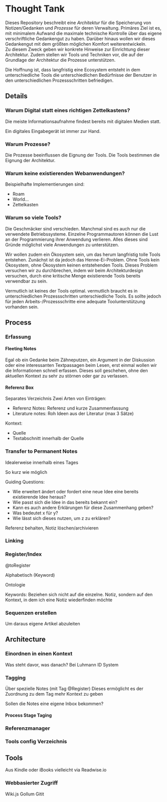 # Thought Tank

Dieses Repository beschreibt eine _Architektur_ für die Speicherung von Notizen/Gedanken und _Prozesse_ für deren Verwaltung.
Primäres Ziel ist es, mit minimalem Aufwand die maximale technische Kontrolle über das eigene verschriftliche Gedankengut zu haben.
Darüber hinaus wollen wir dieses Gedankengut mit dem größten möglichen Komfort weiterentwickeln.  
Zu diesem Zweck geben wir konkrete Hinweise zur Einrichtung dieser Architektur.
Zudem stellen wir Tools und Techniken vor, die auf der Grundlage der Architektur die Prozesse unterstützen.

Die Hoffnung ist, dass langfristig eine Ecosystem entsteht in dem unterschiedliche Tools die unterschiedlichen Bedürfnisse der Benutzer in den unterschiedlichen Prozessschritten befriedigen.

## Details

### Warum Digital statt eines richtigen Zettelkastens?

Die meiste Informationsaufnahme findest bereits mit digitalen Medien statt.

Ein digitales Eingabegerät ist immer zur Hand.

### Warum Prozesse?

Die Prozesse beeinflussen die Eignung der Tools. 
Die Tools bestimmen die Eignung der Architektur.

### Warum keine existierenden Webanwendungen?
Beispielhafte Implementierungen sind:
- Roam
- World...
- Zettelkasten

### Warum so viele Tools?

Die Geschmäcker sind verschieden. 
Manchmal sind es auch nur die verwendete Betriebssysteme.
Einzelne Programmautoren können die Lust an der Programmierung ihrer Anwendung verlieren.
Alles dieses sind Gründe möglichst viele Anwendungen zu unterstützen.

Wir wollen zudem ein Ökosystem sein, um das herum langfristig tolle Tools entstehen.
Zunächst ist da jedoch das Henne-Ei-Problem.
Ohne Tools kein Ökosystem, ohne Ökosystem keinen entstehenden Tools.
Dieses Problem versuchen wir zu durchbrechen, indem wir beim Architekturdesign versuchen, durch eine kritische Menge existierende Tools bereits verwendbar zu sein.

Vermutlich ist keines der Tools optimal.
vermutlich braucht es in unterschiedlichen Prozessschritten unterschiedliche Tools.
Es sollte jedoch für jeden Arbeits-/Prozessschritte eine adequate Toolunterstützung vorhanden sein.

## Process

### Erfassung

#### Fleeting Notes

Egal ob ein Gedanke beim Zähneputzen, ein Argument in der Diskussion oder eine interessanten Textpassagen beim Lesen, erst einmal wollen wir die Informationen schnell erfassen.
Dieses soll geschehen, ohne den aktuellen Kontext zu sehr zu störnen oder gar zu verlassen.

#### Referenz Box
Separates Verzeichnis
Zwei Arten von Einträgen:
- Referenz Notes: Referenz und kurze Zusammenfassung
- Literature notes: Roh Ideen aus der Literatur (max 3 Sätze)

Kontext:
- Quelle
- Textabschnitt innerhalb der Quelle

### Transfer to Permanent Notes

Idealerweise innerhalb eines Tages

So kurz wie möglich

Guiding Questions:
- Wie erweitert ändert oder fordert eine neue Idee eine bereits existierende Idee heraus?
- Wie passt sich die Idee in das bereits bekannt ein?
- Kann es auch andere Erklärungen für diese Zusammenhang geben?
- Was bedeutet x für y?
- Wie lässt sich dieses nutzen, um z zu erklären?

Referenz behalten, Notiz löschen/archivieren

### Linking

### Register/Index

@toRegister

Alphabetisch (Keyword)

Ontologie

Keywords: Beziehen sich nicht auf die einzelne. Notiz, sondern auf den Kontext, in dem ich eine Notiz wiederfinden möchte

### Sequenzen erstellen

Um daraus eigene Artikel abzuleiten




## Architecture
### Einordnen in einen Kontext
Was steht davor, was danach?
Bei Luhmann ID System
### Tagging
Über spezielle Notes (mit Tag @Register)
Dieses ermöglicht es der Zuordnung zu dem Tag mehr Kontext zu geben

Sollen die Notes eine eigene Inbox bekommen?

#### Process Stage Taging


### Referenzmanager


### Tools config Verzeichnis 

## Tools

Aus Kindle oder iBooks vielleicht via Readwise.io

### Webbasierter Zugriff
Wiki.js
Gollum
Gitit
